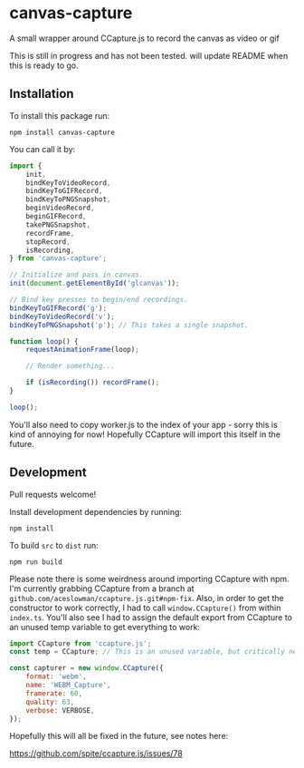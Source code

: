 # canvas-capture
A small wrapper around CCapture.js to record the canvas as video or gif

This is still in progress and has not been tested.  will update README when this is ready to go.

## Installation

To install this package run:

```npm install canvas-capture```

You can call it by:

```js
import {
	init,
	bindKeyToVideoRecord,
	bindKeyToGIFRecord,
	bindKeyToPNGSnapshot,
	beginVideoRecord,
	beginGIFRecord,
	takePNGSnapshot,
	recordFrame,
	stopRecord,
	isRecording,
} from 'canvas-capture';

// Initialize and pass in canvas.
init(document.getElementById('glcanvas'));

// Bind key presses to begin/end recordings.
bindKeyToGIFRecord('g');
bindKeyToVideoRecord('v');
bindKeyToPNGSnapshot('p'); // This takes a single snapshot.

function loop() {
	requestAnimationFrame(loop);

	// Render something...

	if (isRecording()) recordFrame();
}

loop();
```

You'll also need to copy worker.js to the index of your app - sorry this is kind of annoying for now!  Hopefully CCapture will import this itself in the future.

## Development

Pull requests welcome!

Install development dependencies by running:

```npm install```

To build `src` to `dist` run:

```npm run build```

Please note there is some weirdness around importing CCapture with npm.  I'm currently grabbing CCapture from a branch at `github.com/aceslowman/ccapture.js.git#npm-fix`.  Also, in order to get the constructor to work correctly, I had to call `window.CCapture()` from within `index.ts`.  You'll also see I had to assign the default export from CCapture to an unused temp variable to get everything to work:

```js
import CCapture from 'ccapture.js';
const temp = CCapture; // This is an unused variable, but critically necessary.

const capturer = new window.CCapture({
	format: 'webm',
	name: 'WEBM_Capture',
	framerate: 60,
	quality: 63,
	verbose: VERBOSE,
});
```

Hopefully this will all be fixed in the future, see notes here:

https://github.com/spite/ccapture.js/issues/78